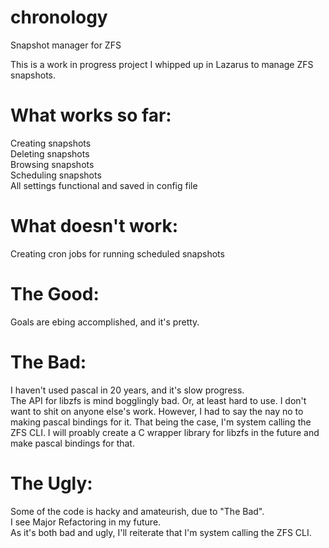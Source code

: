 # chronology
Snapshot manager for ZFS

This is a work in progress project I whipped up in Lazarus to manage ZFS snapshots.

# What works so far:
Creating snapshots<br>
Deleting snapshots<br>
Browsing snapshots<br>
Scheduling snapshots<br>
All settings functional and saved in config file<br>

# What doesn't work:
Creating cron jobs for running scheduled snapshots<br>

# The Good:
Goals are ebing accomplished, and it's pretty.<br>

# The Bad:
I haven't used pascal in 20 years, and it's slow progress.<br>
The API for libzfs is mind bogglingly bad.  Or, at least hard to use.  I don't want to shit on anyone else's work.  However, I had to say the nay no to making pascal bindings for it.  That being the case, I'm system calling the ZFS CLI.  I will proably create a C wrapper library for libzfs in the future and make pascal bindings for that.<br>

# The Ugly:
Some of the code is hacky and amateurish, due to "The Bad".<br>
I see Major Refactoring in my future.<br>
As it's both bad and ugly, I'll reiterate that I'm system calling the ZFS CLI.

